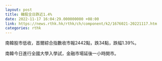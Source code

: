```yaml
---
layout: post
title: 韓股全日跌近1.4%
date: 2022-11-17 16:04:29.000000000 +08:00
link: https://news.rthk.hk/rthk/ch/component/k2/1676021-20221117.htm
categories: rthk
---
```


南韓股市低收，首爾綜合指數收市報2442點，跌34點，跌幅1.39%。

南韓今日進行全國大學入學試，金融市場延後一小時開市。
